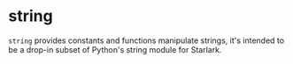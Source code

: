 # string

`string` provides constants and functions manipulate strings, it's intended to be a drop-in subset of Python's string module for Starlark.
